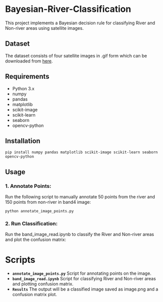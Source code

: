 # Bayesian-River-Classification
This project implements a Bayesian decision rule for classifying River and Non-river areas using satellite images.

## Dataset
The dataset consists of four satellite images in .gif form which can be downloaded from [here](https://www.isical.ac.in/~murthy/).

## Requirements
- Python 3.x
- numpy
- pandas
- matplotlib
- scikit-image
- scikit-learn
- seaborn
- opencv-python

## Installation
```
pip install numpy pandas matplotlib scikit-image scikit-learn seaborn opencv-python
```
## Usage
### 1. Annotate Points:
Run the following script to manually annotate 50 points from the river and 150 points from non-river in band4 image:
```
python annotate_image_points.py
```
### 2. Run Classification:
Run the band_image_read.ipynb to classify the River and Non-river areas and plot the confusion matrix:


# Scripts
- **`annotate_image_points.py`**
Script for annotating points on the image.
- **`band_image_read.ipynb`**
Script for classifying River and Non-river areas and plotting confusion matrix.
- **`Results`**
The output will be a classified image saved as image.png and a confusion matrix plot.

